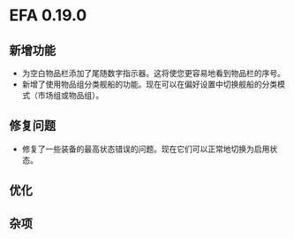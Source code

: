 # EFA 0.19.0

## 新增功能

- 为空白物品栏添加了尾随数字指示器。这将使您更容易地看到物品栏的序号。
- 新增了使用物品组分类舰船的功能。现在可以在偏好设置中切换舰船的分类模式（市场组或物品组）。

## 修复问题

- 修复了一些装备的最高状态错误的问题。现在它们可以正常地切换为启用状态。

## 优化

## 杂项
